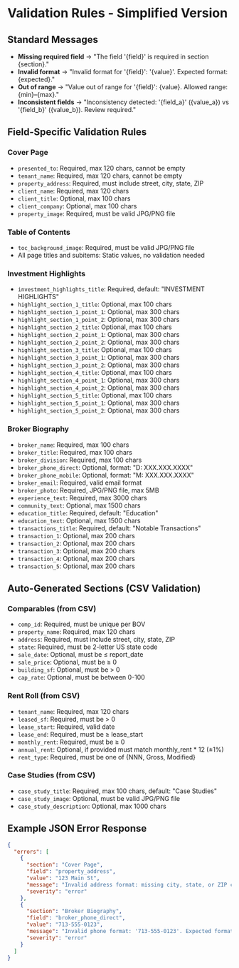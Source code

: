 # Validation Rules - Simplified Version

## Standard Messages
- **Missing required field** → "The field '{field}' is required in section {section}."
- **Invalid format** → "Invalid format for '{field}': '{value}'. Expected format: {expected}."
- **Out of range** → "Value out of range for '{field}': {value}. Allowed range: {min}–{max}."
- **Inconsistent fields** → "Inconsistency detected: '{field_a}' ({value_a}) vs '{field_b}' ({value_b}). Review required."

## Field-Specific Validation Rules

### Cover Page
- `presented_to`: Required, max 120 chars, cannot be empty
- `tenant_name`: Required, max 120 chars, cannot be empty
- `property_address`: Required, must include street, city, state, ZIP
- `client_name`: Required, max 120 chars
- `client_title`: Optional, max 100 chars
- `client_company`: Optional, max 100 chars
- `property_image`: Required, must be valid JPG/PNG file

### Table of Contents
- `toc_background_image`: Required, must be valid JPG/PNG file
- All page titles and subitems: Static values, no validation needed

### Investment Highlights
- `investment_highlights_title`: Required, default: "INVESTMENT HIGHLIGHTS"
- `highlight_section_1_title`: Optional, max 100 chars
- `highlight_section_1_point_1`: Optional, max 300 chars
- `highlight_section_1_point_2`: Optional, max 300 chars
- `highlight_section_2_title`: Optional, max 100 chars
- `highlight_section_2_point_1`: Optional, max 300 chars
- `highlight_section_2_point_2`: Optional, max 300 chars
- `highlight_section_3_title`: Optional, max 100 chars
- `highlight_section_3_point_1`: Optional, max 300 chars
- `highlight_section_3_point_2`: Optional, max 300 chars
- `highlight_section_4_title`: Optional, max 100 chars
- `highlight_section_4_point_1`: Optional, max 300 chars
- `highlight_section_4_point_2`: Optional, max 300 chars
- `highlight_section_5_title`: Optional, max 100 chars
- `highlight_section_5_point_1`: Optional, max 300 chars
- `highlight_section_5_point_2`: Optional, max 300 chars

### Broker Biography
- `broker_name`: Required, max 100 chars
- `broker_title`: Required, max 100 chars
- `broker_division`: Required, max 100 chars
- `broker_phone_direct`: Optional, format: "D: XXX.XXX.XXXX"
- `broker_phone_mobile`: Optional, format: "M: XXX.XXX.XXXX"
- `broker_email`: Required, valid email format
- `broker_photo`: Required, JPG/PNG file, max 5MB
- `experience_text`: Required, max 3000 chars
- `community_text`: Optional, max 1500 chars
- `education_title`: Required, default: "Education"
- `education_text`: Optional, max 1500 chars
- `transactions_title`: Required, default: "Notable Transactions"
- `transaction_1`: Optional, max 200 chars
- `transaction_2`: Optional, max 200 chars
- `transaction_3`: Optional, max 200 chars
- `transaction_4`: Optional, max 200 chars
- `transaction_5`: Optional, max 200 chars

## Auto-Generated Sections (CSV Validation)

### Comparables (from CSV)
- `comp_id`: Required, must be unique per BOV
- `property_name`: Required, max 120 chars
- `address`: Required, must include street, city, state, ZIP
- `state`: Required, must be 2-letter US state code
- `sale_date`: Optional, must be ≤ report_date
- `sale_price`: Optional, must be ≥ 0
- `building_sf`: Optional, must be > 0
- `cap_rate`: Optional, must be between 0-100

### Rent Roll (from CSV)
- `tenant_name`: Required, max 120 chars
- `leased_sf`: Required, must be > 0
- `lease_start`: Required, valid date
- `lease_end`: Required, must be ≥ lease_start
- `monthly_rent`: Required, must be ≥ 0
- `annual_rent`: Optional, if provided must match monthly_rent * 12 (±1%)
- `rent_type`: Required, must be one of {NNN, Gross, Modified}

### Case Studies (from CSV)
- `case_study_title`: Required, max 100 chars, default: "Case Studies"
- `case_study_image`: Optional, must be valid JPG/PNG file
- `case_study_description`: Optional, max 1000 chars

## Example JSON Error Response
```json
{
  "errors": [
    {
      "section": "Cover Page",
      "field": "property_address",
      "value": "123 Main St",
      "message": "Invalid address format: missing city, state, or ZIP code.",
      "severity": "error"
    },
    {
      "section": "Broker Biography",
      "field": "broker_phone_direct",
      "value": "713-555-0123",
      "message": "Invalid phone format: '713-555-0123'. Expected format: 'D: XXX.XXX.XXXX'.",
      "severity": "error"
    }
  ]
}
```
